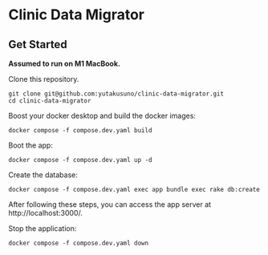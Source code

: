# Clinic Data Migrator

## Get Started

**Assumed to run on M1 MacBook.**

Clone this repository.

```
git clone git@github.com:yutakusuno/clinic-data-migrator.git
cd clinic-data-migrator
```

Boost your docker desktop and build the docker images:

```
docker compose -f compose.dev.yaml build
```

Boot the app:

```
docker compose -f compose.dev.yaml up -d
```

Create the database:

```
docker compose -f compose.dev.yaml exec app bundle exec rake db:create
```

After following these steps, you can access the app server at http://localhost:3000/.

Stop the application:

```
docker compose -f compose.dev.yaml down
```
